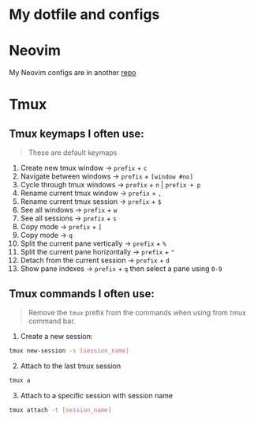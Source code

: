 # My dotfile and configs

# Neovim

My Neovim configs are in another [repo](https://github.com/sifatulrabbi/nvim)

# Tmux

## Tmux keymaps I often use:

> These are default keymaps

1. Create new tmux window -> `prefix` + `c`
2. Navigate between windows -> `prefix` + `[window #no]`
3. Cycle through tmux windows -> `prefix` + `n` | `prefix + p`
4. Rename current tmux window -> `prefix` + `,`
4. Rename current tmux session -> `prefix` + `$`
5. See all windows -> `prefix` + `w`
5. See all sessions -> `prefix` + `s`
6. Copy mode -> `prefix` + `[`
7. Copy mode -> `q`
8. Split the current pane vertically -> `prefix` + `%`
9. Split the current pane horizontally -> `prefix` + `"`
10. Detach from the current session -> `prefix` + `d`
11. Show pane indexes -> `prefix` + `q` then select a pane using `0-9`

## Tmux commands I often use:

> Remove the `tmux` prefix from the commands when using from tmux command bar.

1. Create a new session:
```bash
tmux new-session -s [session_name]
```

2. Attach to the last tmux session
```bash
tmux a
```

3. Attach to a specific session with session name
```bash
tmux attach -t [session_name]
```

